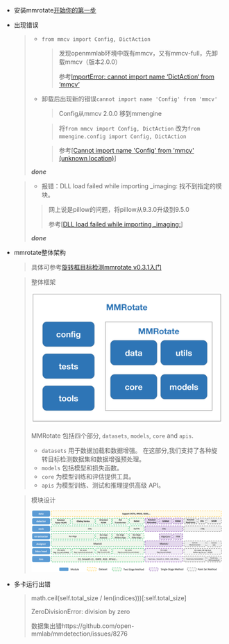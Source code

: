 * 安装mmrotate[开始你的第一步](https://mmdetection.readthedocs.io/zh_CN/latest/get_started.html) 

* 出现错误

  > * `from mmcv import Config, DictAction`   
  >
  >   > 发现openmmlab环境中既有mmcv，又有mmcv-full，先卸载mmcv（版本2.0.0）
  >   >
  >   > 参考[ImportError: cannot import name ‘DictAction‘ from ‘mmcv‘](https://blog.csdn.net/qq_36846729/article/details/126187707)   
  >
  > * 卸载后出现新的错误`cannot import name 'Config' from 'mmcv'` 
  >
  >   > Config从mmcv 2.0.0 移到mmengine
  >
  >   > 将`from mmcv import Config, DictAction` 改为`from mmengine.config import Config, DictAction` 
  >
  >   > 参考[[Cannot import name 'Config' from 'mmcv' (unknown location)](https://stackoverflow.com/questions/75988459/cannot-import-name-config-from-mmcv-unknown-location)]
  >
  > ***done***  
  
  
  
  >* 报错：DLL load failed while importing _imaging: 找不到指定的模块。
  >
  >  > 网上说是pillow的问题，将pillow从9.3.0升级到9.5.0
  >  >
  >  > 参考[[DLL load failed while importing _imaging:](https://stackoverflow.com/questions/66385979/dll-load-failed-while-importing-imaging)]
  >
  >***done*** 
  
  

* mmrotate整体架构

  > 具体可参考[旋转框目标检测mmrotate v0.3.1入门](https://blog.csdn.net/qq_41627642/article/details/125506315) 

  > 整体框架
  >
  > ![整体框架](https://raw.githubusercontent.com/zytx121/image-host/main/imgs/mmrotate-arch.png) 
  >
  >  
  >
  >  MMRotate 包括四个部分, `datasets`, `models`, `core` and `apis`.
  >
  > - `datasets` 用于数据加载和数据增强。 在这部分,我们支持了各种旋转目标检测数据集和数据增强预处理。
  > - `models` 包括模型和损失函数。
  > - `core` 为模型训练和评估提供工具。
  > - `apis` 为模型训练、测试和推理提供高级 API。

   

  > 模块设计
  >
  > ![整体图](https://raw.githubusercontent.com/zytx121/image-host/main/imgs/framework.png)



* 多卡运行出错

  > math.ceil(self.total_size / len(indices)))[:self.total_size]
  >
  > ZeroDivisionError: division by zero
  >
  > 数据集出错https://github.com/open-mmlab/mmdetection/issues/8276

